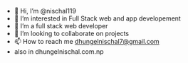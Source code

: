 - 👋 Hi, I’m @nischal119
- 👀 I’m interested in Full Stack web and app developement
- 🌱 I’m a full stack web developer
- 💞️ I’m looking to collaborate on projects
- 📫 How to reach me dhungelnischal7@gmail.com
- also in dhungelnischal.com.np

<!---
nischal119/nischal119 is a ✨ special ✨ repository because its `README.md` (this file) appears on your GitHub profile.
You can click the Preview link to take a look at your changes.
--->
